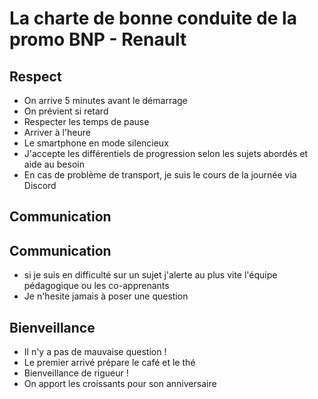 # La charte de bonne conduite de la promo BNP - Renault

## Respect

- On arrive 5 minutes avant le démarrage
- On prévient si retard
- Respecter les temps de pause
- Arriver à l'heure
- Le smartphone en mode silencieux
- J'accepte les différentiels de progression selon les sujets abordés et aide au besoin
- En cas de problème de transport, je suis le cours de la journée via Discord


## Communication


## Communication
- si je suis en difficulté sur un sujet j'alerte au plus vite l'équipe pédagogique ou les co-apprenants
- Je n'hesite jamais à poser une question

## Bienveillance

- Il n'y a pas de mauvaise question !
- Le premier arrivé prépare le café et le thé
- Bienveillance de rigueur !
- On apport les croissants pour son anniversaire
   
